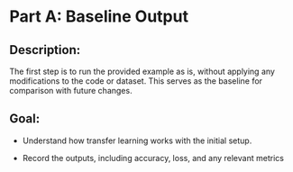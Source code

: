 # Part A: Baseline Output
## Description:

The first step is to run the provided example as is, without applying any modifications to the code or dataset. This serves as the baseline for comparison with future changes.

## Goal:

- Understand how transfer learning works with the initial setup.

- Record the outputs, including accuracy, loss, and any relevant metrics
